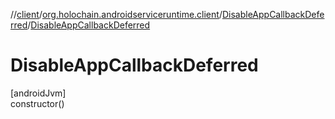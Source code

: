 //[client](../../../index.md)/[org.holochain.androidserviceruntime.client](../index.md)/[DisableAppCallbackDeferred](index.md)/[DisableAppCallbackDeferred](-disable-app-callback-deferred.md)

# DisableAppCallbackDeferred

[androidJvm]\
constructor()